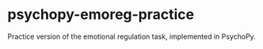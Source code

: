 # psychopy-emoreg-practice

Practice version of the emotional regulation task, implemented in PsychoPy.
